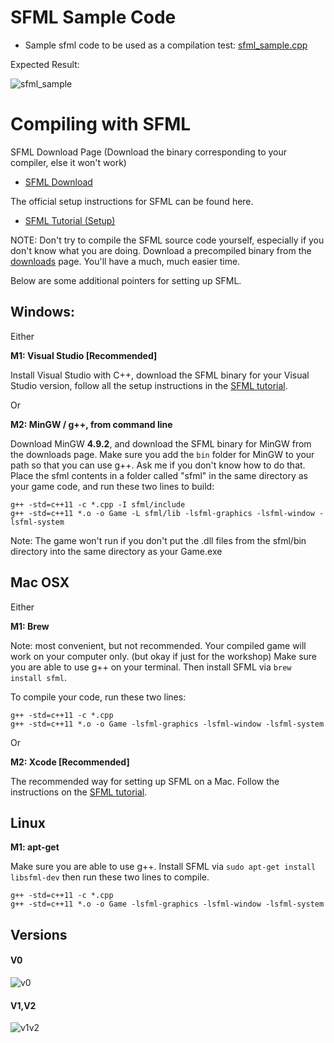 # SFML Sample Code

* Sample sfml code to be used as a compilation test: [sfml_sample.cpp](https://raw.githubusercontent.com/Ohohcakester/gdg-sfml-workshop/master/compilation_tests/sample_game.cpp?token=AE989UeWcuWW9S6mQSNjnEadbe22VENZks5XUCg6wA%3D%3D)

Expected Result:

![sfml_sample](../images/images/sfml_sample.gif)

# Compiling with SFML

SFML Download Page (Download the binary corresponding to your compiler, else it won't work)

* [SFML Download](http://www.sfml-dev.org/download/sfml/2.3.2/)

The official setup instructions for SFML can be found here.

* [SFML Tutorial (Setup)](http://www.sfml-dev.org/tutorials/2.3/)

NOTE: Don't try to compile the SFML source code yourself, especially if you don't know what you are doing. Download a precompiled binary from the [downloads](http://www.sfml-dev.org/download/sfml/2.3.2/) page. You'll have a much, much easier time.


Below are some additional pointers for setting up SFML.

## Windows:
Either

**M1: Visual Studio [Recommended]**

Install Visual Studio with C++, download the SFML binary for your Visual Studio version, follow all the setup instructions in the [SFML tutorial](http://www.sfml-dev.org/tutorials/2.3/start-vc.php).

Or

**M2: MinGW / g++, from command line**

Download MinGW **4.9.2**, and download the SFML binary for MinGW from the downloads page. Make sure you add the `bin` folder for MinGW to your path so that you can use g++. Ask me if you don't know how to do that.
Place the sfml contents in a folder called "sfml" in the same directory as your game code, and run these two lines to build:

```
g++ -std=c++11 -c *.cpp -I sfml/include
g++ -std=c++11 *.o -o Game -L sfml/lib -lsfml-graphics -lsfml-window -lsfml-system
```

Note: The game won't run if you don't put the .dll files from the sfml/bin directory into the same directory as your Game.exe


## Mac OSX

Either

**M1: Brew**

Note: most convenient, but not recommended. Your compiled game will work on your computer only. (but okay if just for the workshop)
Make sure you are able to use g++ on your terminal. Then install SFML via `brew install sfml`.

To compile your code, run these two lines:
```
g++ -std=c++11 -c *.cpp
g++ -std=c++11 *.o -o Game -lsfml-graphics -lsfml-window -lsfml-system
```

Or

**M2: Xcode [Recommended]**

The recommended way for setting up SFML on a Mac. Follow the instructions on the [SFML tutorial](http://www.sfml-dev.org/tutorials/2.3/start-osx.php).


## Linux

**M1: apt-get**

Make sure you are able to use g++. Install SFML via `sudo apt-get install libsfml-dev`
then run these two lines to compile.
```
g++ -std=c++11 -c *.cpp
g++ -std=c++11 *.o -o Game -lsfml-graphics -lsfml-window -lsfml-system
```

## Versions

#### V0

![v0](../images/images/v0.png)

#### V1,V2

![v1v2](../images/images/v1v2.png)

